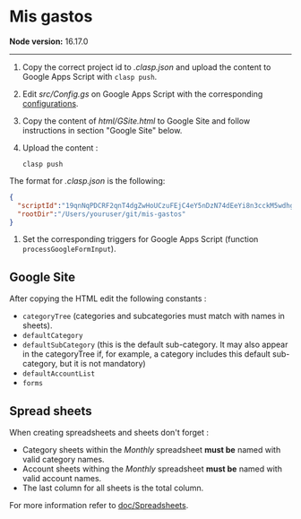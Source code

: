 # Mis gastos

**Node version:** 16.17.0

---

1. Copy the correct project id to *.clasp.json* and upload the content to Google Apps Script with `clasp push`.
2. Edit *src/Config.gs* on Google Apps Script with the corresponding [configurations](doc/ConfigFile.md).
3. Copy the content of *html/GSite.html* to Google Site and follow instructions in section "Google Site" below.
4. Upload the content :

   ```shell
   clasp push
   ```

The format for *.clasp.json* is the following:

```json
{
  "scriptId":"19qnNqPDCRF2qnT4dgZwHoUCzuFEjC4eY5nDzN74dEeYi8n3cckM5wdhg",
  "rootDir":"/Users/youruser/git/mis-gastos"
}
```

1. Set the corresponding triggers for Google Apps Script (function `processGoogleFormInput`).

## Google Site

After copying the HTML edit the following constants :

- `categoryTree` (categories and subcategories must match with names in sheets).
- `defaultCategory` 
- `defaultSubCategory` (this is the default sub-category. It may also appear in the categoryTree if, for example, a category includes this default sub-category, but it is not mandatory)
- `defaultAccountList`
- `forms`

## Spread sheets

When creating spreadsheets and sheets don't forget :

- Category sheets within the *Monthly* spreadsheet **must be** named with valid category names.
- Account sheets withing the *Monthly* spreadsheet **must be** named with valid account names.
- The last column for all sheets is the total column.

For more information refer to [doc/Spreadsheets](doc/Spreadsheets.md).
